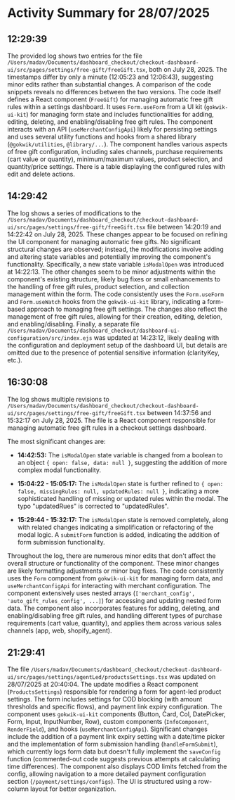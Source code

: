 # Activity Summary for 28/07/2025

## 12:29:39
The provided log shows two entries for the file `/Users/madav/Documents/dashboard_checkout/checkout-dashboard-ui/src/pages/settings/free-gift/freeGift.tsx`, both on July 28, 2025.  The timestamps differ by only a minute (12:05:23 and 12:06:43), suggesting minor edits rather than substantial changes.  A comparison of the code snippets reveals no differences between the two versions.  The code itself defines a React component (`FreeGift`) for managing automatic free gift rules within a settings dashboard. It uses `Form.useForm` from a UI kit (`gokwik-ui-kit`) for managing form state and includes functionalities for adding, editing, deleting, and enabling/disabling free gift rules.  The component interacts with an API (`useMerchantConfigApi`) likely for persisting settings and uses several utility functions and hooks from a shared library (`@gokwik/utilities`, `@library/...`). The component handles various aspects of free gift configuration, including sales channels, purchase requirements (cart value or quantity), minimum/maximum values, product selection, and quantity/price settings.  There is a table displaying the configured rules with edit and delete actions.


## 14:29:42
The log shows a series of modifications to the `/Users/madav/Documents/dashboard_checkout/checkout-dashboard-ui/src/pages/settings/free-gift/freeGift.tsx` file between 14:20:19 and 14:22:42 on July 28, 2025.  These changes appear to be focused on refining the UI component for managing automatic free gifts.  No significant structural changes are observed; instead, the modifications involve adding and altering state variables and potentially improving the component's functionality.  Specifically, a new state variable `isModalOpen` was introduced at 14:22:13.  The other changes seem to be minor adjustments within the component's existing structure,  likely bug fixes or small enhancements to the handling of free gift rules,  product selection, and collection management within the form.  The code consistently uses the `Form.useForm` and `Form.useWatch` hooks from the `gokwik-ui-kit` library, indicating a form-based approach to managing free gift settings.  The changes also reflect the management of free gift rules, allowing for their creation, editing, deletion, and enabling/disabling.  Finally, a separate file `/Users/madav/Documents/dashboard_checkout/dashboard-ui-configuration/src/index.ejs` was updated at 14:23:12, likely dealing with the configuration and deployment setup of the dashboard UI, but details are omitted due to the presence of potential sensitive information (clarityKey, etc.).


## 16:30:08
The log shows multiple revisions to `/Users/madav/Documents/dashboard_checkout/checkout-dashboard-ui/src/pages/settings/free-gift/freeGift.tsx` between 14:37:56 and 15:32:17 on July 28, 2025.  The file is a React component responsible for managing automatic free gift rules in a checkout settings dashboard.

The most significant changes are:

* **14:42:53:** The `isModalOpen` state variable is changed from a boolean to an object `{ open: false, data: null }`, suggesting the addition of more complex modal functionality.

* **15:04:22 - 15:05:17:**  The `isModalOpen` state is further refined to  `{ open: false, missingRules: null, updatedRules: null }`, indicating a more sophisticated handling of missing or updated rules within the modal.  The typo "updatedRues" is corrected to "updatedRules".

* **15:29:44 - 15:32:17:**  The `isModalOpen` state is removed completely, along with related changes indicating a simplification or refactoring of the modal logic.  A `submitForm` function is added, indicating the addition of form submission functionality.

Throughout the log, there are numerous minor edits that don't affect the overall structure or functionality of the component. These minor changes are likely formatting adjustments or minor bug fixes.  The code consistently uses the `Form` component from `gokwik-ui-kit` for managing form data, and `useMerchantConfigApi` for interacting with merchant configuration. The component extensively uses nested arrays (`['merchant_config', 'auto_gift_rules_config', ...]`) for accessing and updating nested form data.  The component also incorporates features for adding, deleting, and enabling/disabling free gift rules, and handling different types of purchase requirements (cart value, quantity), and applies them across various sales channels (app, web, shopify_agent).


## 21:29:41
The file `/Users/madav/Documents/dashboard_checkout/checkout-dashboard-ui/src/pages/settings/agentLed/productsSettings.tsx` was updated on 28/07/2025 at 20:40:04.  The update modifies a React component (`ProductsSettings`) responsible for rendering a form for agent-led product settings.  The form includes settings for COD blocking (with amount thresholds and specific flows), and payment link expiry configuration.  The component uses `gokwik-ui-kit` components (Button, Card, Col, DatePicker, Form, Input, InputNumber, Row), custom components (`InfoComponent`, `RenderField`), and hooks (`useMerchantConfigApi`).  Significant changes include the addition of a payment link expiry setting with a date/time picker and the implementation of form submission handling (`handleFormSubmit`), which currently logs form data but doesn't fully implement the `saveConfig` function (commented-out code suggests previous attempts at calculating time differences). The component also displays COD limits fetched from the config,  allowing navigation to a more detailed payment configuration section (`/payment/settings/configs`).  The UI is structured using a row-column layout for better organization.
